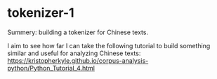 # tokenizer-1
Summery: building a tokenizer for Chinese texts.

I aim to see how far I can take the following tutorial to build something similar and useful for analyzing Chinese texts: 
https://kristopherkyle.github.io/corpus-analysis-python/Python_Tutorial_4.html
